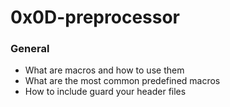 <h1>0x0D-preprocessor</h1>
<h3>General</h3>
<ul>
<li>What are macros and how to use them</li>
<li>What are the most common predefined macros</li>
<li>How to include guard your header files</li>
</ul>
